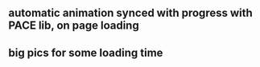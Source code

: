 ## automatic animation synced with progress with PACE lib, on page loading
## big pics for some loading time